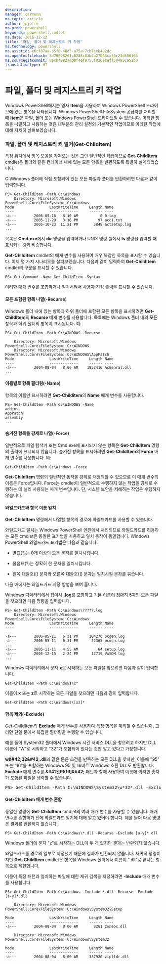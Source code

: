 ```yaml
---
description: 
manager: carmonm
ms.topic: article
author: jpjofre
ms.prod: powershell
keywords: powershell,cmdlet
ms.date: 2016-12-12
title: "파일, 폴더 및 레지스트리 키 작업"
ms.technology: powershell
ms.assetid: e6cf87aa-b5f8-48d5-a75a-7cb7ecb482dc
ms.openlocfilehash: 5d76098261c0288c83b4a27063ca36c23d606103
ms.sourcegitcommit: 8acbf9827ad8f4ef9753f826ecaff58495ca51b0
translationtype: HT
---
```

# <a name="working-with-files-folders-and-registry-keys"></a>파일, 폴더 및 레지스트리 키 작업
Windows PowerShell에서는 명사 **Item**을 사용하여 Windows PowerShell 드라이브에 있는 항목을 나타냅니다. Windows PowerShell FileSystem 공급자를 처리할 때 **Item**은 파일, 폴더 또는 Windows PowerShell 드라이브일 수 있습니다. 이러한 항목을 나열하고 사용하는 것은 대부분의 관리 설정의 기본적인 작업이므로 이러한 작업에 대해 자세히 살펴보겠습니다.

### <a name="enumerating-files-folders-and-registry-keys-get-childitem"></a>파일, 폴더 및 레지스트리 키 열거(Get-ChildItem)
특정 위치에서 항목 모음을 가져오는 것은 그런 일반적인 작업이므로 **Get-ChildItem** cmdlet은 폴더와 같은 컨테이너 내에 있는 모든 항목을 반환하도록 특별히 설계되었습니다.

C:\\Windows 폴더에 직접 포함되어 있는 모든 파일과 폴더를 반환하려면 다음과 같이 입력합니다.

```
PS> Get-ChildItem -Path C:\Windows
    Directory: Microsoft.Windows PowerShell.Core\FileSystem::C:\Windows
Mode                LastWriteTime     Length Name
----                -------------     ------ ----
-a---        2006-05-16   8:10 AM          0 0.log
-a---        2005-11-29   3:16 PM         97 acc1.txt
-a---        2005-10-23  11:21 PM       3848 actsetup.log
...
```

목록은 **Cmd.exe**에서 **dir** 명령을 입력하거나 UNIX 명령 셸에서 **ls** 명령을 입력할 때 표시되는 것과 비슷합니다.

**Get-ChildItem** cmdlet의 매개 변수를 사용하여 매우 복잡한 목록을 표시할 수 있습니다. 이제 몇 가지 시나리오를 살펴보겠습니다. 다음과 같이 입력하여 **Get-ChildItem** cmdlet의 구문을 표시할 수 있습니다.

```
PS> Get-Command -Name Get-ChildItem -Syntax
```

이러한 매개 변수를 조합하거나 일치시켜서 사용자 지정 출력을 표시할 수 있습니다.

#### <a name="listing-all-contained-items--recurse"></a>모든 포함된 항목 나열(-Recurse)
Windows 폴더 내에 있는 항목과 하위 폴더에 포함된 모든 항목을 표시하려면 **Get-ChildItem**의 **Recurse** 매개 변수를 사용합니다. 목록에는 Windows 폴더 내의 모든 항목과 하위 폴더의 항목이 표시됩니다. 예:

```
PS> Get-ChildItem -Path C:\WINDOWS -Recurse

    Directory: Microsoft.Windows PowerShell.Core\FileSystem::C:\WINDOWS
    Directory: Microsoft.Windows PowerShell.Core\FileSystem::C:\WINDOWS\AppPatch
Mode                LastWriteTime     Length Name
----                -------------     ------ ----
-a---        2004-08-04   8:00 AM    1852416 AcGenral.dll
...
```

#### <a name="filtering-items-by-name--name"></a>이름별로 항목 필터링(-Name)
항목의 이름만 표시하려면 **Get-Childitem**의 **Name** 매개 변수를 사용합니다.

```
PS> Get-ChildItem -Path C:\WINDOWS -Name
addins
AppPatch
assembly
...
```

#### <a name="forcibly-listing-hidden-items--force"></a>숨겨진 항목을 강제로 나열(-Force)
일반적으로 파일 탐색기 또는 Cmd.exe에 표시되지 않는 항목은 **Get-ChildItem** 명령의 출력에 표시되지 않습니다. 숨겨진 항목을 표시하려면 **Get-ChildItem**의 **Force** 매개 변수를 사용합니다. 예:

```
Get-ChildItem -Path C:\Windows -Force
```

**Get-ChildItem** 명령의 일반적인 동작을 강제로 재정의할 수 있으므로 이 매개 변수의 이름은 Force입니다. Force는 cmdlet이 일반적으로 수행하지 않는 작업을 강제로 수행하는 데 널리 사용되는 매개 변수입니다. 단, 시스템 보안을 저해하는 작업은 수행하지 않습니다.

#### <a name="matching-item-names-with-wildcards"></a>와일드카드와 항목 이름 일치
**Get-ChildItem** 명령에서 나열할 항목의 경로에 와일드카드를 사용할 수 있습니다.

와일드카드 일치는 Windows PowerShell 엔진에서 처리되므로 와일드카드를 허용하는 모든 cmdlet은 동일한 표기법을 사용하고 일치 동작이 동일합니다. Windows PowerShell 와일드카드 표기법은 다음과 같습니다.

-   별표(\*)는 0개 이상의 모든 문자를 일치시킵니다.

-   물음표(?)는 정확히 한 문자를 일치시킵니다.

-   왼쪽 대괄호(\[) 문자와 오른쪽 대괄호(]) 문자는 일치시킬 문자를 묶습니다.

다음 예에서는 와일드카드 지정 방법을 보여 줍니다.

Windows 디렉터리에서 접미사 **.log**를 포함하고 기본 이름이 정확히 5자인 모든 파일을 찾으려면 다음 명령을 입력합니다.

```
PS> Get-ChildItem -Path C:\Windows\?????.log
    Directory: Microsoft.Windows PowerShell.Core\FileSystem::C:\Windows
Mode                LastWriteTime     Length Name
----                -------------     ------ ----
...
-a---        2006-05-11   6:31 PM     204276 ocgen.log
-a---        2006-05-11   6:31 PM      22365 ocmsn.log
...
-a---        2005-11-11   4:55 AM         64 setup.log
-a---        2005-12-15   2:24 PM      17719 VxSDM.log
...
```

Windows 디렉터리에서 문자 **x**로 시작하는 모든 파일을 찾으려면 다음과 같이 입력합니다.

```
Get-ChildItem -Path C:\Windows\x*
```

이름이 **x** 또는 **z**로 시작하는 모든 파일을 찾으려면 다음과 같이 입력합니다.

```
Get-ChildItem -Path C:\Windows\[xz]*
```

#### <a name="excluding-items--exclude"></a>항목 제외(-Exclude)
Get-ChildItem의 **Exclude** 매개 변수를 사용하여 특정 항목을 제외할 수 있습니다. 그러면 단일 문에서 복잡한 필터링을 수행할 수 있습니다.

예를 들어 System32 폴더에서 Windows 시간 서비스 DLL을 찾으려고 하지만 DLL 이름이 "W"로 시작하고 "32"가 포함되어 있다는 것만 알고 있다고 가정합니다.

**w\&#42;32\&#42;.dll**과 같은 문은 조건을 만족하는 모든 DLL을 찾지만, 이름에 "95" 또는 "16"을 포함하는 Windows 95 및 16비트 Windows 호환 DLL도 반환합니다. **Exclude** 매개 변수를 **\&#42;\[9516]\&#42;** 패턴과 함께 사용하여 이름에 이러한 숫자가 포함된 파일을 생략할 수 있습니다.

<pre>PS> Get-ChildItem -Path C:\WINDOWS\System32\w*32*.dll -Exclude *[9516]* Directory: Microsoft.PowerShell.Core\FileSystem::C:\WINDOWS\System32 Mode                LastWriteTime     Length Name ----                -------------     ------ ---- -a---        2004-08-04   8:00 AM     174592 w32time.dll -a---        2004-08-04   8:00 AM      22016 w32topl.dll -a---        2004-08-04   8:00 AM     101888 win32spl.dll -a---        2004-08-04   8:00 AM     172032 wldap32.dll -a---        2004-08-04   8:00 AM     264192 wow32.dll -a---        2004-08-04   8:00 AM      82944 ws2_32.dll -a---        2004-08-04   8:00 AM      42496 wsnmp32.dll -a---        2004-08-04   8:00 AM      22528 wsock32.dll -a---        2004-08-04   8:00 AM      18432 wtsapi32.dll</pre>

#### <a name="mixing-get-childitem-parameters"></a>Get-ChildItem 매개 변수 혼합
동일한 명령에 **Get-ChildItem** cmdlet의 여러 매개 변수를 사용할 수 있습니다. 매개 변수를 혼합하기 전에 와일드카드 일치에 대해 알고 있어야 합니다. 예를 들어 다음 명령은 결과를 반환하지 않습니다.

```
PS> Get-ChildItem -Path C:\Windows\*.dll -Recurse -Exclude [a-y]*.dll
```

Windows 폴더에 문자 "z"로 시작하는 DLL이 두 개 있지만 결과는 반환되지 않습니다.

와일드카드를 경로의 일부로 지정했기 때문에 결과가 반환되지 않습니다. 재귀적 명령이지만 **Get-ChildItem** cmdlet은 항목을 Windows 폴더에서 이름이 ".dll"로 끝나는 항목으로 제한합니다.

이름이 특정 패턴과 일치하는 파일에 대한 재귀 검색을 지정하려면 **-Include** 매개 변수를 사용합니다.

```
PS> Get-ChildItem -Path C:\Windows -Include *.dll -Recurse -Exclude [a-y]*.dll

    Directory: Microsoft.Windows PowerShell.Core\FileSystem::C:\Windows\System32\Setup

Mode                LastWriteTime     Length Name
----                -------------     ------ ----
-a---        2004-08-04   8:00 AM       8261 zoneoc.dll

    Directory: Microsoft.Windows PowerShell.Core\FileSystem::C:\Windows\System32

Mode                LastWriteTime     Length Name
----                -------------     ------ ----
-a---        2004-08-04   8:00 AM     337920 zipfldr.dll
```

